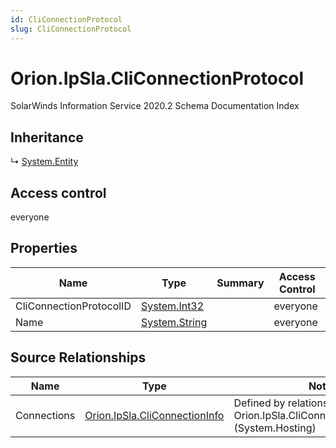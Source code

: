 ```yaml
---
id: CliConnectionProtocol
slug: CliConnectionProtocol
---
```


# Orion.IpSla.CliConnectionProtocol

SolarWinds Information Service 2020.2 Schema Documentation Index

## Inheritance

↳ [System.Entity](./../System/Entity)

## Access control

everyone

## Properties

| Name | Type | Summary | Access Control |
| ------ | ------ | ------ | ------ |
| CliConnectionProtocolID | [System.Int32](https://docs.microsoft.com/en-us/dotnet/api/system.int32) |  | everyone |
| Name | [System.String](https://docs.microsoft.com/en-us/dotnet/api/system.string) |  | everyone |

## Source Relationships

| Name | Type | Notes |
| ------ | ------ | ------ |
| Connections | [Orion.IpSla.CliConnectionInfo](./../Orion.IpSla/CliConnectionInfo) | Defined by relationship Orion.IpSla.CliConnectionInfoProtocol (System.Hosting) |

